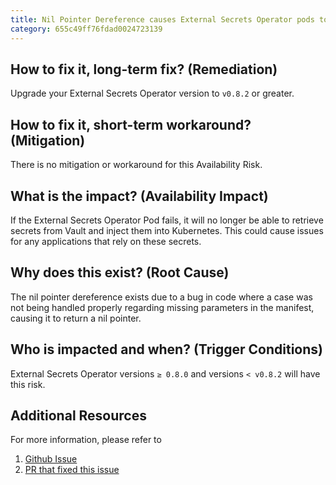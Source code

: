 ```yaml
---
title: Nil Pointer Dereference causes External Secrets Operator pods to crash when generating dynamic secrets
category: 655c49ff76fdad0024723139
---
```


## How to fix it, long-term fix? (Remediation)

Upgrade your External Secrets Operator version to `v0.8.2` or greater.

## How to fix it, short-term workaround? (Mitigation)

There is no mitigation or workaround for this Availability Risk.

## What is the impact? (Availability Impact)

If the External Secrets Operator Pod fails, it will no longer be able to retrieve secrets from Vault and inject them into Kubernetes. This could cause issues for any applications that rely on these secrets.

## Why does this exist? (Root Cause)

The nil pointer dereference exists due to a bug in code where a case was not being handled properly regarding missing parameters in the manifest, causing it to return a nil pointer. 

## Who is impacted and when? (Trigger Conditions)

External Secrets Operator versions `≥ 0.8.0` and versions `< v0.8.2` will have this risk.

## Additional Resources

For more information, please refer to 

1. [Github Issue](https://github.com/external-secrets/external-secrets/pull/2074#issuecomment-1548185300)
2. [PR that fixed this issue](https://github.com/external-secrets/external-secrets/pull/2321)